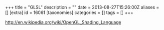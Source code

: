 +++
title = "GLSL"
description = ""
date = 2013-08-27T15:26:00Z
aliases = []
[extra]
id = 16061
[taxonomies]
categories = []
tags = []
+++


http://en.wikipedia.org/wiki/OpenGL_Shading_Language

